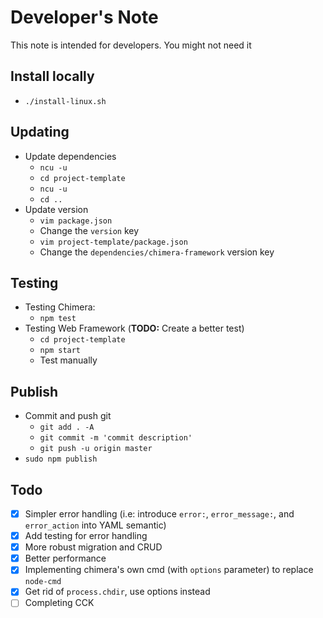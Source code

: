 # Developer's Note
This note is intended for developers. You might not need it

## Install locally
* `./install-linux.sh`

## Updating
* Update dependencies
    - `ncu -u`
    - `cd project-template`
    - `ncu -u`
    - `cd ..`
* Update version
    - `vim package.json`
    - Change the `version` key
    - `vim project-template/package.json`
    - Change the `dependencies/chimera-framework` version key

## Testing
* Testing Chimera:
    - `npm test`
* Testing Web Framework (__TODO:__ Create a better test)
    - `cd project-template`
    - `npm start`
    - Test manually

## Publish
* Commit and push git
    - `git add . -A`
    - `git commit -m 'commit description'`
    - `git push -u origin master`
* `sudo npm publish`

## Todo
* [x] Simpler error handling (i.e: introduce `error:`, `error_message:`, and `error_action` into YAML semantic)
* [x] Add testing for error handling
* [x] More robust migration and CRUD
* [x] Better performance
* [x] Implementing chimera's own cmd (with `options` parameter) to replace `node-cmd`
* [x] Get rid of `process.chdir`, use options instead
* [ ] Completing CCK
